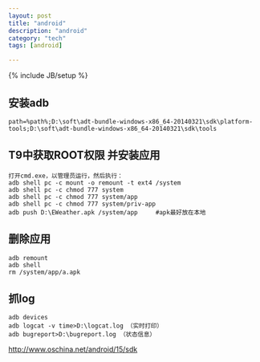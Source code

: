 ```yaml
---
layout: post
title: "android"
description: "android"
category: "tech"
tags: [android]

---
```

{% include JB/setup %}

## 安装adb

    path=%path%;D:\soft\adt-bundle-windows-x86_64-20140321\sdk\platform-tools;D:\soft\adt-bundle-windows-x86_64-20140321\sdk\tools

## T9中获取ROOT权限 并安装应用

    打开cmd.exe，以管理员运行，然后执行：
    adb shell pc -c mount -o remount -t ext4 /system
    adb shell pc -c chmod 777 system
    adb shell pc -c chmod 777 system/app
    adb shell pc -c chmod 777 system/priv-app
    adb push D:\EWeather.apk /system/app     #apk最好放在本地

## 删除应用

    adb remount
    adb shell
    rm /system/app/a.apk

## 抓log

    adb devices
    adb logcat -v time>D:\logcat.log （实时打印）
    adb bugreport>D:\bugreport.log （状态信息）

http://www.oschina.net/android/15/sdk




